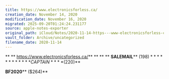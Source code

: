 ```yaml
---
title: https://www.electronicsforless.ca/
creation_date: November 14, 2020
modification_date: November 16, 2020
migrated: 2025-09-20T01:24:24.231177
source: apple-notes-exporter
original_path: iCloud/Notes/2020-11-14-https---www-electronicsforless-ca-.md
vault_folder: Archive/uncategorized
filename_date: 2020-11-14
---
```



**
**
https://www.electronicsforless.ca/**
**
**
**
**SALEMAIL**** ($198)****
**
**
**
**CAPTAIN**** ($220)**

**BF2020**** ($264)**

